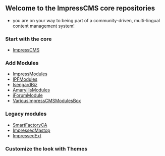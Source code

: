 ## Welcome to the ImpressCMS core repositories

- you are on your way to being part of a community-driven, multi-lingual content management system!

### Start with the core
- [ImpressCMS](https://github.com/ImpressCMS/impresscms)

### Add Modules
- [ImpressModules](https://github.com/ImpressModules)
- [IPFModules](https://github.com/IPFModules)
- [IsengardBiz](https://github.com/IsengardBiz)
- [AmaryllisModules](https://github.com/AmaryllisModules)
- [iForumModule](https://github.com/iForumModule)
- [VariousImpressCMSModulesBox](https://github.com/VariousImpressCMSModulesBox)

### Legacy modules
- [SmartFactoryCA](https://github.com/SmartFactoryCA)
- [ImpressedMastop](https://github.com/ImpressedMastop)
- [ImpressedExt](https://github.com/ImpressedExt)

### Customize the look with Themes

<!--

**Here are some ideas to get you started:**

🙋‍♀️ A short introduction - what is your organization all about?
🌈 Contribution guidelines - how can the community get involved?
👩‍💻 Useful resources - where can the community find your docs? Is there anything else the community should know?
🍿 Fun facts - what does your team eat for breakfast?
🧙 Remember, you can do mighty things with the power of [Markdown](https://docs.github.com/github/writing-on-github/getting-started-with-writing-and-formatting-on-github/basic-writing-and-formatting-syntax)
-->
